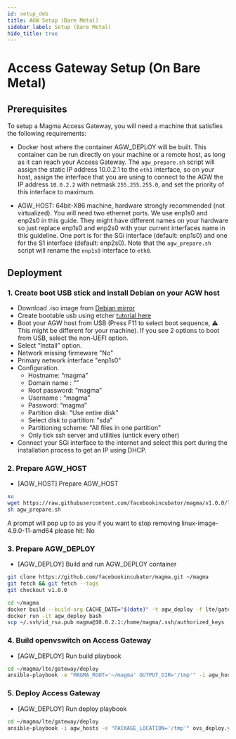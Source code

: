 ```yaml
---
id: setup_deb
title: AGW Setup (Bare Metal)
sidebar_label: Setup (Bare Metal)
hide_title: true
---
```

# Access Gateway Setup (On Bare Metal)
## Prerequisites

To setup a Magma Access Gateway, you will need a machine that
satisfies the following requirements:


- Docker host where the container AGW_DEPLOY will be built. This container can
  be run directly on your machine or a remote host, as long as it can reach
  your Access Gateway. The `agw_prepare.sh` script will assign the static IP
  address 10.0.2.1 to the `eth1` interface, so on your host, assign the
  interface that you are using to connect to the AGW the IP address `10.0.2.2`
  with netmask `255.255.255.0`, and set the priority of this interface to
  maximum.

- AGW_HOST: 64bit-X86 machine, hardware strongly recommended (not virtualized).
  You will need two ethernet ports. We use enp1s0 and enp2s0 in this guide.
  They might have different names on your hardware so just replace enp1s0 and
  enp2s0 with your current interfaces name in this guideline.
  One port is for the SGi interface (default: enp1s0) and one for the S1
  interface (default: enp2s0). Note that the `agw_prepare.sh` script will
  rename the `enp1s0` interface to `eth0`.

## Deployment
### 1. Create boot USB stick and install Debian on your AGW host

- Download .iso image from [Debian mirror](http://cdimage.debian.org/mirror/cdimage/archive/9.9.0/amd64/iso-cd/debian-9.9.0-amd64-netinst.iso)
- Create bootable usb using etcher [tutorial here](https://tutorials.ubuntu.com/tutorial/tutorial-create-a-usb-stick-on-macos#0)
- Boot your AGW host from USB
  (Press F11 to select boot sequence, :warning: This might be different for
  your machine). If you see 2 options to boot from USB, select the non-UEFI
  option.
- Select “Install” option.
- Network missing firmeware "No"
- Primary network interface "enp1s0"
- Configuration.
  * Hostname: “magma”
  * Domain name : “”
  * Root password: “magma”
  * Username : “magma”
  * Password: “magma”
  * Partition disk: "Use entire disk"
  * Select disk to partition: "sda"
  * Partitioning scheme: "All files in one partition"
  * Only tick ssh server and utilities (untick every other)
- Connect your SGi interface to the internet and select this port during the
installation process to get an IP using DHCP.

### 2. Prepare AGW_HOST
- [AGW_HOST] Prepare AGW_HOST

```bash
su
wget https://raw.githubusercontent.com/facebookincubator/magma/v1.0.0/lte/gateway/deploy/agw_prepare.sh
sh agw_prepare.sh
```

A prompt will pop up to as you if you want to stop removing linux-image-4.9.0-11-amd64 please hit: No

### 3. Prepare AGW_DEPLOY
- [AGW_DEPLOY] Build and run AGW_DEPLOY container

```bash
git clone https://github.com/facebookincubator/magma.git ~/magma
git fetch && git fetch --tags
git checkout v1.0.0

cd ~/magma
docker build --build-arg CACHE_DATE="$(date)" -t agw_deploy -f lte/gateway/docker/deploy/Dockerfile .
docker run -it agw_deploy bash
scp ~/.ssh/id_rsa.pub magma@10.0.2.1:/home/magma/.ssh/authorized_keys
```

### 4. Build openvswitch on Access Gateway
- [AGW_DEPLOY] Run build playbook

``` bash
cd ~/magma/lte/gateway/deploy
ansible-playbook -e "MAGMA_ROOT='~/magma' OUTPUT_DIR='/tmp'" -i agw_hosts ovs_build.yml
```

### 5. Deploy Access Gateway
- [AGW_DEPLOY] Run deploy playbook

``` bash
cd ~/magma/lte/gateway/deploy
ansible-playbook -i agw_hosts -e "PACKAGE_LOCATION='/tmp'" ovs_deploy.yml
```
